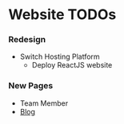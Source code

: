 # Website TODOs
### Redesign
- Switch Hosting Platform
    - Deploy ReactJS website

### New Pages
- Team Member
- [Blog](web/blog/TODO.md)
